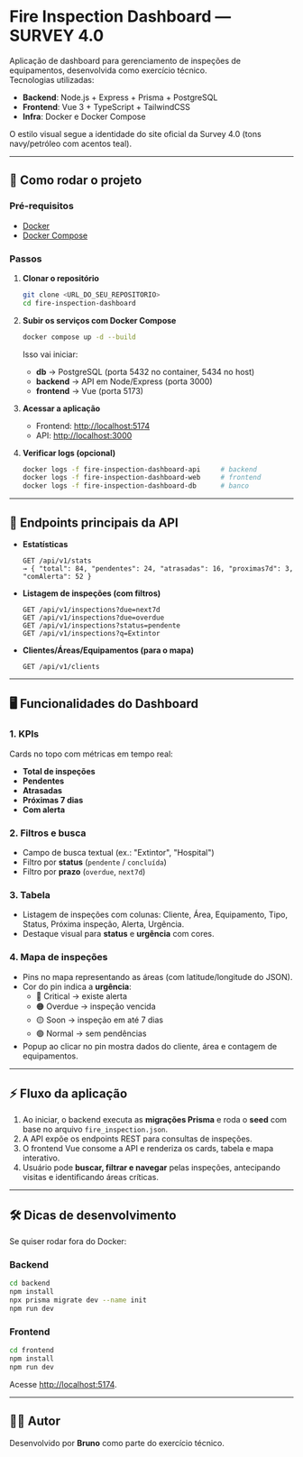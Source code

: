 # Fire Inspection Dashboard — SURVEY 4.0

Aplicação de dashboard para gerenciamento de inspeções de equipamentos, desenvolvida como exercício técnico.  
Tecnologias utilizadas:

- **Backend**: Node.js + Express + Prisma + PostgreSQL
- **Frontend**: Vue 3 + TypeScript + TailwindCSS
- **Infra**: Docker e Docker Compose

O estilo visual segue a identidade do site oficial da Survey 4.0 (tons navy/petróleo com acentos teal).

---

## 🚀 Como rodar o projeto

### Pré-requisitos
- [Docker](https://docs.docker.com/get-docker/)  
- [Docker Compose](https://docs.docker.com/compose/)  

### Passos

1. **Clonar o repositório**
   ```bash
   git clone <URL_DO_SEU_REPOSITORIO>
   cd fire-inspection-dashboard
   ```

2. **Subir os serviços com Docker Compose**
   ```bash
   docker compose up -d --build
   ```

   Isso vai iniciar:
   - **db** → PostgreSQL (porta 5432 no container, 5434 no host)  
   - **backend** → API em Node/Express (porta 3000)  
   - **frontend** → Vue (porta 5173)  

3. **Acessar a aplicação**
   - Frontend: [http://localhost:5174](http://localhost:5174)  
   - API: [http://localhost:3000](http://localhost:3000)  

4. **Verificar logs (opcional)**
   ```bash
   docker logs -f fire-inspection-dashboard-api     # backend
   docker logs -f fire-inspection-dashboard-web     # frontend
   docker logs -f fire-inspection-dashboard-db      # banco
   ```

---

## 📡 Endpoints principais da API


- **Estatísticas**
  ```
  GET /api/v1/stats
  → { "total": 84, "pendentes": 24, "atrasadas": 16, "proximas7d": 3, "comAlerta": 52 }
  ```

- **Listagem de inspeções (com filtros)**
  ```
  GET /api/v1/inspections?due=next7d
  GET /api/v1/inspections?due=overdue
  GET /api/v1/inspections?status=pendente
  GET /api/v1/inspections?q=Extintor
  ```

- **Clientes/Áreas/Equipamentos (para o mapa)**
  ```
  GET /api/v1/clients
  ```

---

## 🖥️ Funcionalidades do Dashboard

### 1. KPIs
Cards no topo com métricas em tempo real:
- **Total de inspeções**
- **Pendentes**
- **Atrasadas**
- **Próximas 7 dias**
- **Com alerta**

### 2. Filtros e busca
- Campo de busca textual (ex.: "Extintor", "Hospital")  
- Filtro por **status** (`pendente` / `concluída`)  
- Filtro por **prazo** (`overdue`, `next7d`)  

### 3. Tabela
- Listagem de inspeções com colunas: Cliente, Área, Equipamento, Tipo, Status, Próxima inspeção, Alerta, Urgência.  
- Destaque visual para **status** e **urgência** com cores.  

### 4. Mapa de inspeções
- Pins no mapa representando as áreas (com latitude/longitude do JSON).  
- Cor do pin indica a **urgência**:
  - 🔴 Critical → existe alerta
  - 🟠 Overdue → inspeção vencida
  - 🟡 Soon → inspeção em até 7 dias
  - 🟢 Normal → sem pendências
- Popup ao clicar no pin mostra dados do cliente, área e contagem de equipamentos.

---

## ⚡ Fluxo da aplicação

1. Ao iniciar, o backend executa as **migrações Prisma** e roda o **seed** com base no arquivo `fire_inspection.json`.  
2. A API expõe os endpoints REST para consultas de inspeções.  
3. O frontend Vue consome a API e renderiza os cards, tabela e mapa interativo.  
4. Usuário pode **buscar, filtrar e navegar** pelas inspeções, antecipando visitas e identificando áreas críticas.

---

## 🛠️ Dicas de desenvolvimento

Se quiser rodar fora do Docker:

### Backend
```bash
cd backend
npm install
npx prisma migrate dev --name init
npm run dev
```

### Frontend
```bash
cd frontend
npm install
npm run dev
```
Acesse [http://localhost:5174](http://localhost:5174).

---

## 👨‍💻 Autor

Desenvolvido por **Bruno** como parte do exercício técnico.  
